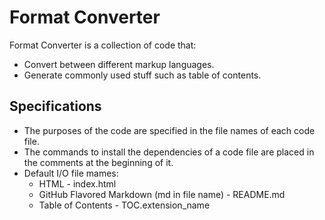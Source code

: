 # Format Converter

Format Converter is a collection of code that:
- Convert between different markup languages.
- Generate commonly used stuff such as table of contents.

## Specifications

- The purposes of the code are specified in the file names of each code file.
- The commands to install the dependencies of a code file are placed in the comments at the beginning of it.
- Default I/O file mames:
  * HTML \- index.html
  * GitHub Flavored Markdown (md in file name) \- README.md
  * Table of Contents \- TOC.extension_name